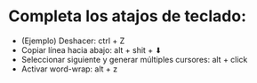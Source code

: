 # Completa los atajos de teclado:

- (Ejemplo) Deshacer: ctrl + Z
- Copiar línea hacia abajo: alt + shit + ⬇
- Seleccionar siguiente y generar múltiples cursores: alt + click
- Activar word-wrap: alt + z

